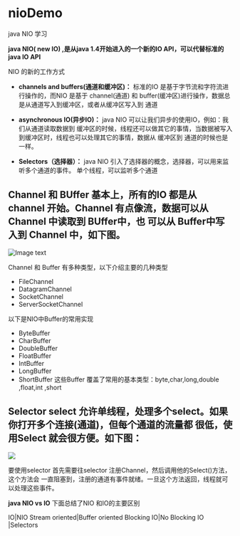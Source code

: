 # nioDemo
java NIO 学习

**java NIO( new IO) ,是从java 1.4开始进入的一个新的IO API，可以代替标准的java IO API**

NIO 的新的工作方式
- **channels and buffers(通道和缓冲区)：** 标准的IO 是基于字节流和字符流进行操作的，而NIO
是基于 channel(通道) 和 buffer(缓冲区)进行操作，数据总是从通道写入到缓冲区，或者从缓冲区写入到
通道

- **asynchronous IO(异步IO)：** java NIO 可以让我们异步的使用IO，例如：我们从通道读取数据到
缓冲区的时候，线程还可以做其它的事情，当数据被写入到缓冲区时，线程也可以处理其它的事情，数据从
缓冲区到 通道的时候也是一样。

- **Selectors（选择器）：** java NIO 引入了选择器的概念，选择器，可以用来监听多个通道的事件。
单个线程，可以监听多个通道


**Channel 和 BUffer**
基本上，所有的IO 都是从 channel 开始。Channel 有点像流，数据可以从Channel 中读取到 BUffer中，也
可以从 Buffer中写入到 Channel 中，如下图。
---- 
![Image text](http://dl2.iteye.com/upload/attachment/0096/3970/e20c73df-9ade-3121-be5f-307e6baf328f.png)

Channel 和 Buffer 有多种类型，以下介绍主要的几种类型

* FileChannel 
* DatagramChannel
* SocketChannel
* ServerSocketChannel

以下是NIO中Buffer的常用实现
* ByteBuffer
* CharBuffer
* DoubleBuffer
* FloatBuffer
* IntBuffer
* LongBuffer
* ShortBuffer
这些Buffer 覆盖了常用的基本类型：byte,char,long,double ,float,int ,short

**Selector** 
select 允许单线程，处理多个select。如果你打开多个连接(通道)，但每个通道的流量都
很低，使用Select 就会很方便。如下图：
---
![](http://dl2.iteye.com/upload/attachment/0096/3972/79224e12-3615-3917-9e85-42e7edbd8b40.png)

要使用selector 首先需要往selector 注册Channel，然后调用他的Select()方法，这个方法会
一直阻塞到，注册的通道有事件就绪。一旦这个方法返回，线程就可以处理这些事件。


**java NIO  vs IO**
下面总结了NIO 和IO的主要区别

IO|NIO
Stream oriented|Buffer oriented
Blocking IO|No Blocking IO
 |Selectors


